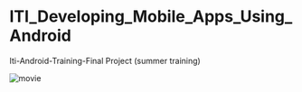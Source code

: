 # ITI_Developing_Mobile_Apps_Using_Android
Iti-Android-Training-Final Project (summer training)

![movie](https://github.com/Karima-Sobhi/ITI_Developing_Mobile_Apps_Using_Android/assets/127060475/b39957ea-2366-4a19-be9f-b68fc14a6155)
